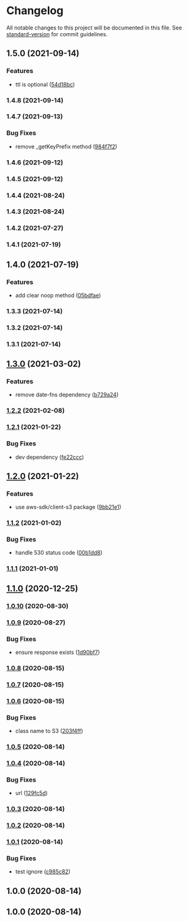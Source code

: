 # Changelog

All notable changes to this project will be documented in this file. See [standard-version](https://github.com/conventional-changelog/standard-version) for commit guidelines.

## 1.5.0 (2021-09-14)


### Features

* ttl is optional ([54d18bc](https://github.com/microlinkhq/keyv-s3/commit/54d18bc62b564ff0bf22def0e924f65ed4c1834a))

### 1.4.8 (2021-09-14)

### 1.4.7 (2021-09-13)


### Bug Fixes

* remove _getKeyPrefix method ([984f7f2](https://github.com/microlinkhq/keyv-s3/commit/984f7f241ef672bf853975a5daa4967b8563be48))

### 1.4.6 (2021-09-12)

### 1.4.5 (2021-09-12)

### 1.4.4 (2021-08-24)

### 1.4.3 (2021-08-24)

### 1.4.2 (2021-07-27)

### 1.4.1 (2021-07-19)

## 1.4.0 (2021-07-19)


### Features

* add clear noop method ([05bdfae](https://github.com/microlinkhq/keyv-s3/commit/05bdfae253960fdabd3b0466096fb248b1fb8962))

### 1.3.3 (2021-07-14)

### 1.3.2 (2021-07-14)

### 1.3.1 (2021-07-14)

## [1.3.0](https://github.com/microlinkhq/keyv-s3/compare/v1.2.2...v1.3.0) (2021-03-02)


### Features

* remove date-fns dependency ([b729a24](https://github.com/microlinkhq/keyv-s3/commit/b729a24063b0f6ef87509fa0dd7fa93612ba45f0))

### [1.2.2](https://github.com/microlinkhq/keyv-s3/compare/v1.2.1...v1.2.2) (2021-02-08)

### [1.2.1](https://github.com/microlinkhq/keyv-s3/compare/v1.2.0...v1.2.1) (2021-01-22)


### Bug Fixes

* dev dependency ([fe22ccc](https://github.com/microlinkhq/keyv-s3/commit/fe22cccdf45364fe9a5beddc5799132ad3f1e9ae))

## [1.2.0](https://github.com/microlinkhq/keyv-s3/compare/v1.1.2...v1.2.0) (2021-01-22)


### Features

* use aws-sdk/client-s3 package ([9bb21e1](https://github.com/microlinkhq/keyv-s3/commit/9bb21e1f9c833adf68dee6ad37369ba847869f3c))

### [1.1.2](https://github.com/microlinkhq/keyv-s3/compare/v1.1.1...v1.1.2) (2021-01-02)


### Bug Fixes

* handle 530 status code ([00b1dd8](https://github.com/microlinkhq/keyv-s3/commit/00b1dd8f3c3e87ef719d772d3cca7d22e711a0e1))

### [1.1.1](https://github.com/microlinkhq/keyv-s3/compare/v1.1.0...v1.1.1) (2021-01-01)

## [1.1.0](https://github.com/microlinkhq/keyv-s3/compare/v1.0.10...v1.1.0) (2020-12-25)

### [1.0.10](https://github.com/microlinkhq/keyv-s3/compare/v1.0.9...v1.0.10) (2020-08-30)

### [1.0.9](https://github.com/microlinkhq/keyv-s3/compare/v1.0.8...v1.0.9) (2020-08-27)


### Bug Fixes

* ensure response exists ([1d90bf7](https://github.com/microlinkhq/keyv-s3/commit/1d90bf76a09c9c4617f2878ad843ba70d600605d))

### [1.0.8](https://github.com/microlinkhq/keyv-s3/compare/v1.0.7...v1.0.8) (2020-08-15)

### [1.0.7](https://github.com/kikobeats/keyv-s3/compare/v1.0.6...v1.0.7) (2020-08-15)

### [1.0.6](https://github.com/kikobeats/keyv-s3/compare/v1.0.5...v1.0.6) (2020-08-15)


### Bug Fixes

* class name to S3 ([203f4ff](https://github.com/kikobeats/keyv-s3/commit/203f4ffd13d39b38d788818d35811cfc9aebde5a))

### [1.0.5](https://github.com/kikobeats/keyv-s3/compare/v1.0.4...v1.0.5) (2020-08-14)

### [1.0.4](https://github.com/kikobeats/keyv-s3/compare/v1.0.3...v1.0.4) (2020-08-14)


### Bug Fixes

* url ([129fc5d](https://github.com/kikobeats/keyv-s3/commit/129fc5dd7c286fa4e4b851257099c8d662e69ae4))

### [1.0.3](https://github.com/microlinkhq/keyv-s3/compare/v1.0.2...v1.0.3) (2020-08-14)

### [1.0.2](https://github.com/microlinkhq/keyv-s3/compare/v1.0.1...v1.0.2) (2020-08-14)

### [1.0.1](https://github.com/microlinkhq/keyv-s3/compare/v1.0.0...v1.0.1) (2020-08-14)


### Bug Fixes

* test ignore ([c985c82](https://github.com/microlinkhq/keyv-s3/commit/c985c829e253eaad1576339d350e917f0a09bc60))

## 1.0.0 (2020-08-14)

## 1.0.0 (2020-08-14)
